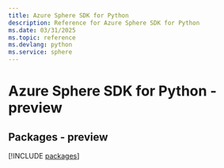 ```yaml
---
title: Azure Sphere SDK for Python
description: Reference for Azure Sphere SDK for Python
ms.date: 03/31/2025
ms.topic: reference
ms.devlang: python
ms.service: sphere
---
```

# Azure Sphere SDK for Python - preview
## Packages - preview
[!INCLUDE [packages](sphere-index.md)]